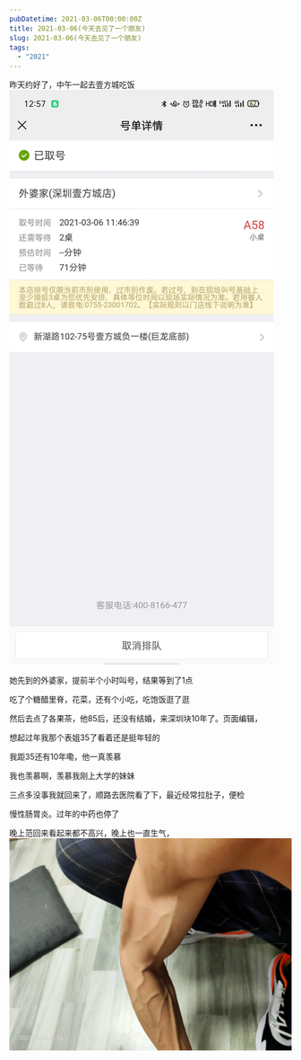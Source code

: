 ```yaml
---
pubDatetime: 2021-03-06T00:00:00Z
title: 2021-03-06(今天去见了一个朋友)
slug: 2021-03-06(今天去见了一个朋友)
tags:
  - "2021"
---
```


昨天约好了，中午一起去壹方城吃饭
![](../../img/6904315-9c303f39a278820b.jpg)

她先到的外婆家，提前半个小时叫号，结果等到了1点

吃了个糖醋里脊，花菜，还有个小吃，吃饱饭逛了逛

然后去点了各果茶，他85后，还没有结婚，来深圳块10年了。页面编辑，

想起过年我那个表姐35了看着还是挺年轻的

我距35还有10年嘞，他一真羡慕

我也羡慕啊，羡慕我刚上大学的妹妹

三点多没事我就回来了，顺路去医院看了下，最近经常拉肚子，便检

慢性肠胃炎。过年的中药也停了

晚上范回来看起来都不高兴，晚上也一直生气，
![](../../img/6904315-6edb986866e9e529.jpg)

